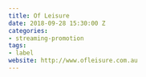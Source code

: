 ```yaml
---
title: Of Leisure
date: 2018-09-28 15:30:00 Z
categories:
- streaming-promotion
tags:
- label
website: http://www.ofleisure.com.au
---
```


